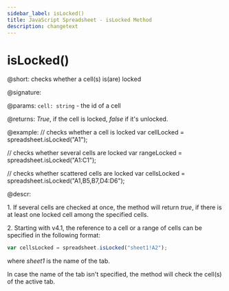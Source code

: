 ```yaml
---
sidebar_label: isLocked()
title: JavaScript Spreadsheet - isLocked Method
description: changetext
---
```


# isLocked()

@short: checks whether a cell(s) is(are) locked

@signature:

@params:
`cell: string` - the id of a cell

@returns:
*True*, if the cell is locked, *false* if it's unlocked.

@example:
// checks whether a cell is locked
var cellLocked = spreadsheet.isLocked("A1");

// checks whether several cells are locked
var rangeLocked = spreadsheet.isLocked("A1:C1");

// checks whether scattered cells are locked
var cellsLocked = spreadsheet.isLocked("A1,B5,B7,D4:D6");

@descr:

1\. If several cells are checked at once, the method will return *true*, if there is at least one locked cell among the specified cells.

2\. Starting with v4.1, the reference to a cell or a range of cells can be specified in the following format:

~~~js
var cellsLocked = spreadsheet.isLocked("sheet1!A2"); 
~~~

where *sheet1* is the name of the tab.

In case the name of the tab isn't specified, the method will check the cell(s) of the active tab.
